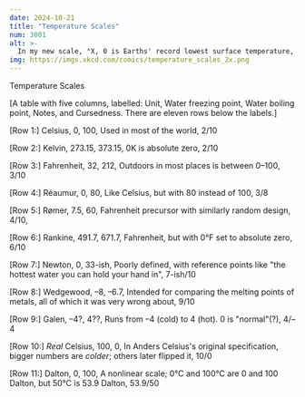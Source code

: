 ```yaml
---
date: 2024-10-21
title: "Temperature Scales"
num: 3001
alt: >-
  In my new scale, °X, 0 is Earths' record lowest surface temperature, 50 is the global average, and 100 is the record highest, with a linear scale between each point and adjustment every year as needed.
img: https://imgs.xkcd.com/comics/temperature_scales_2x.png
---
```

Temperature Scales

[A table with five columns, labelled: Unit, Water freezing point, Water boiling point, Notes, and Cursedness. There are eleven rows below the labels.]

[Row 1:] Celsius, 0, 100, Used in most of the world, 2/10

[Row 2:] Kelvin, 273.15, 373.15, 0K is absolute zero, 2/10

[Row 3:] Fahrenheit, 32, 212, Outdoors in most places is between 0–100, 3/10

[Row 4:] Réaumur, 0, 80, Like Celsius, but with 80 instead of 100, 3/8

[Row 5:] Rømer, 7.5, 60, Fahrenheit precursor with similarly random design, 4/10,

[Row 6:] Rankine, 491.7, 671.7, Fahrenheit, but with 0°F set to absolute zero, 6/10

[Row 7:] Newton, 0, 33-ish, Poorly defined, with reference points like "the hottest water you can hold your hand in", 7-ish/10

[Row 8:] Wedgewood, –8, –6.7, Intended for comparing the melting points of metals, all of which it was very wrong about, 9/10

[Row 9:] Galen, –4?, 4??, Runs from –4 (cold) to 4 (hot). 0 is "normal"(?), 4/–4

[Row 10:] *Real* Celsius, 100, 0, In Anders Celsius's original specification, bigger numbers are *colder*; others later flipped it, 10/0

[Row 11:] Dalton, 0, 100, A nonlinear scale; 0°C and 100°C are 0 and 100 Dalton, but 50°C is 53.9 Dalton, 53.9/50